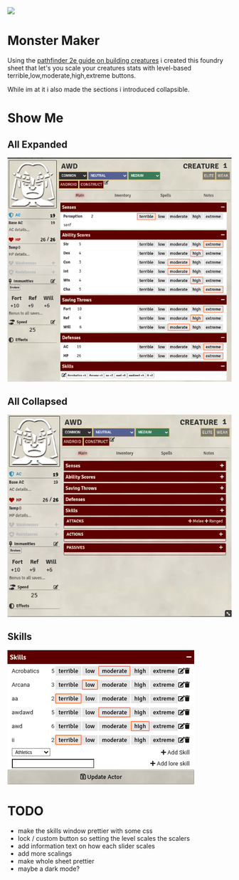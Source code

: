 ![](https://img.shields.io/badge/Foundry-v0.8.6-informational)
<!--- Downloads @ Latest Badge -->
<!--- replace <user>/<repo> with your username/repository -->
<!--- ![Latest Release Download Count](https://img.shields.io/github/downloads/sum-catnip/monster-maker/latest/module.zip) -->

<!--- Forge Bazaar Install % Badge -->
<!--- replace <your-module-name> with the `name` in your manifest -->
<!--- ![Forge Installs](https://img.shields.io/badge/dynamic/json?label=Forge%20Installs&query=package.installs&suffix=%25&url=https%3A%2F%2Fforge-vtt.com%2Fapi%2Fbazaar%2Fpackage%2Fmonster-maker&colorB=4aa94a) -->

# Monster Maker

Using the [pathfinder 2e guide on building creatures](https://2e.aonprd.com/Rules.aspx?ID=995)
i created this foundry sheet that let's you scale your creatures stats with
level-based terrible,low,moderate,high,extreme buttons.

While im at it i also made the sections i introduced collapsible.

# Show Me

## All Expanded
![screenshot expanded](scrots/expanded.png)

## All Collapsed
![screenshot collapsed](scrots/collapsed.png)

## Skills
![screenshot skills](scrots/skills.png)

# TODO

- make the skills window prettier with some css
- lock / custom button so setting the level scales the scalers
- add information text on how each slider scales
- add more scalings
- make whole sheet prettier
- maybe a dark mode?
